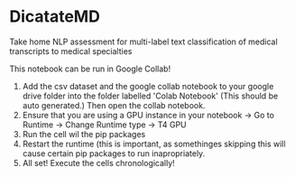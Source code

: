 # DicatateMD
Take home NLP assessment for multi-label text classification of medical transcripts to medical specialties

This notebook can be run in Google Collab! 
1. Add the csv dataset and the google collab notebook to your google drive folder into the folder labelled 'Colab Notebook' (This should be auto generated.) Then open the collab notebook. 
2.  Ensure that you are using a GPU instance in your notebook -> Go to Runtime -> Change Runtime type -> T4 GPU
3.  Run the cell wil the pip packages
4.  Restart the runtime (this is important, as somethinges skipping this will cause certain pip packages to run inapropriately.
5.  All set! Execute the cells chronologically! 

